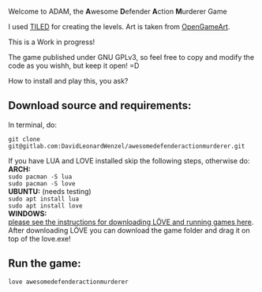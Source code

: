 Welcome to ADAM, the **A**wesome **D**efender **A**ction **M**urderer Game


I used [TILED](https://www.mapeditor.org/) for creating the levels. 
Art is taken from [OpenGameArt](https://opengameart.org/).

This is a Work in progress! 

The game published under GNU GPLv3, so feel free to copy and modify the code as you wishh, but keep it open! =D


How to install and play this, you ask?


## Download source and requirements:
In terminal, do:  

`git clone git@gitlab.com:DavidLeonardWenzel/awesomedefenderactionmurderer.git`


If you have LUA and LOVE installed skip the following steps, otherwise do:    
**ARCH:**  
`sudo pacman -S lua`  
`sudo pacman -S love`  
**UBUNTU:** (needs testing)  
`sudo apt install lua`  
`sudo apt install love`  
**WINDOWS:**  
[please see the instructions for downloading LÖVE and running games here](https://love2d.org/wiki/Getting_Started). 
After downloading LÖVE you can download the game folder and drag it on top of the love.exe!

## Run the game:  
`love awesomedefenderactionmurderer`


